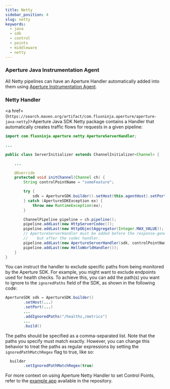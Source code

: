 ```yaml
---
title: Netty
sidebar_position: 4
slug: netty
keywords:
  - java
  - sdk
  - control
  - points
  - middleware
  - netty
---
```


### Aperture Java Instrumentation Agent

All Netty pipelines can have an Aperture Handler automatically added into them
using [Aperture Instrumentation Agent][javaagent].

### Netty Handler

<a
href={`https://search.maven.org/artifact/com.fluxninja.aperture/aperture-java-netty`}>Aperture
Java SDK Netty package</a> contains a Handler that automatically creates traffic
flows for requests in a given pipeline:

```java
import com.fluxninja.aperture.netty.ApertureServerHandler;

...

public class ServerInitializer extends ChannelInitializer<Channel> {

    ...

    @Override
    protected void initChannel(Channel ch) {
        String controlPointName = "someFeature";

        try {
            sdk = ApertureSDK.builder().setHost(this.agentHost).setPort(this.agentPort).build();
        } catch (ApertureSDKException ex) {
            throw new RuntimeException(ex);
        }

        ChannelPipeline pipeline = ch.pipeline();
        pipeline.addLast(new HttpServerCodec());
        pipeline.addLast(new HttpObjectAggregator(Integer.MAX_VALUE));
        // ApertureServerHandler must be added before the response-generating HelloWorldHandler,
        //    but after the codec handler.
        pipeline.addLast(new ApertureServerHandler(sdk, controlPointName));
        pipeline.addLast(new HelloWorldHandler());
    }
}
```

You can instruct the handler to exclude specific paths from being monitored by
the Aperture SDK. For example, you might want to exclude endpoints used for
health checks. To achieve this, you can add the path(s) you want to ignore to
the `ignoredPaths` field of the SDK, as shown in the following code:

```java
ApertureSDK sdk = ApertureSDK.builder()
        .setHost(...)
        .setPort(...)
        ...
        .addIgnoredPaths("/healthz,/metrics")
        ...
        .build()
```

The paths should be specified as a comma-separated list. Note that the paths you
specify must match exactly. However, you can change this behavior to treat the
paths as regular expressions by setting the `ignoredPathMatchRegex` flag to
true, like so:

```java
  builder
        .setIgnoredPathMatchRegex(true)
```

For more context on using Aperture Netty Handler to set Control Points, refer to
the [example app][netty-example] available in the repository.

[netty-example]:
  https://github.com/fluxninja/aperture-java/tree/releases/aperture-java/v1.0.0/examples/netty-example
[javaagent]: /integrations/flow-control/sdk/java/auto-instrumentation.md
